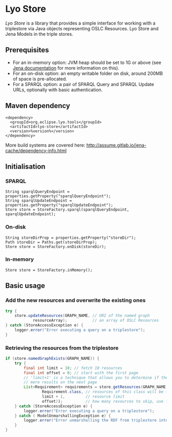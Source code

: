 # Lyo Store

*Lyo Store* is a library that provides a simple interface for working with a triplestore via Java objects representing OSLC Resources. Lyo Store and Jena Models in the triple stores.

## Prerequisites

* For an in-memory option: JVM heap should be set to 1G or above (see [Jena documentation][1] for more information on this).
* For an on-disk option: an empty writable folder on disk, around 200MB of space is pre-allocated.
* For a SPARQL option: a pair of SPARQL Query and SPARQL Update URLs, optionally with basic authentication.

## Maven dependency

    <dependency>
      <groupId>org.eclipse.lyo.tools</groupId>
      <artifactId>lyo-store</artifactId>
      <version>%version%</version>
    </dependency>

More build systems are covered here: http://assume.gitlab.io/jena-cache/dependency-info.html


## Initialisation

### SPARQL

    String sparqlQueryEndpoint = properties.getProperty("sparqlQueryEndpoint");
    String sparqlUpdateEndpoint = properties.getProperty("sparqlUpdateEndpoint");
    Store store = StoreFactory.sparql(sparqlQueryEndpoint, sparqlUpdateEndpoint);

### On-disk

    String storeDirProp = properties.getProperty("storeDir");
    Path storeDir = Paths.get(storeDirProp);
    Store store = StoreFactory.onDisk(storeDir);

### In-memory

    Store store = StoreFactory.inMemory();

## Basic usage

### Add the new resources and overwrite the existing ones

```java
try {
    store.updateResources(GRAPH_NAME, // URI of the named graph
            resourceArray);           // an array of OSLC Resources
} catch (StoreAccessException e) {
    logger.error("Error executing a query on a triplestore");
}
```

### Retrieving the resources from the triplestore

```java
if (store.namedGraphExists(GRAPH_NAME)) {
    try {
        final int limit = 10; // fetch 10 resources
        final int offset = 0; // start with the first page
        // 'limit+1' is a technique that allows you to determine if there are
        // more results on the next page
        List<Requirement> requirements = store.getResources(GRAPH_NAME,
                Requirement.class, // resources of this class will be fetched and unmarshalled
                limit + 1,         // resource limit
                offset));          // how many resources to skip, use for paging
    } catch (StoreAccessException e) {
        logger.error("Error executing a query on a triplestore");
    } catch ( ModelUnmarshallingException e) {
        logger.error("Error unmarshalling the RDF from triplestore into Requirement class instances");
    }
}
```

[1]: https://jena.apache.org/documentation/tdb/architecture.html#caching-on-32-and-64-bit-java-systems
